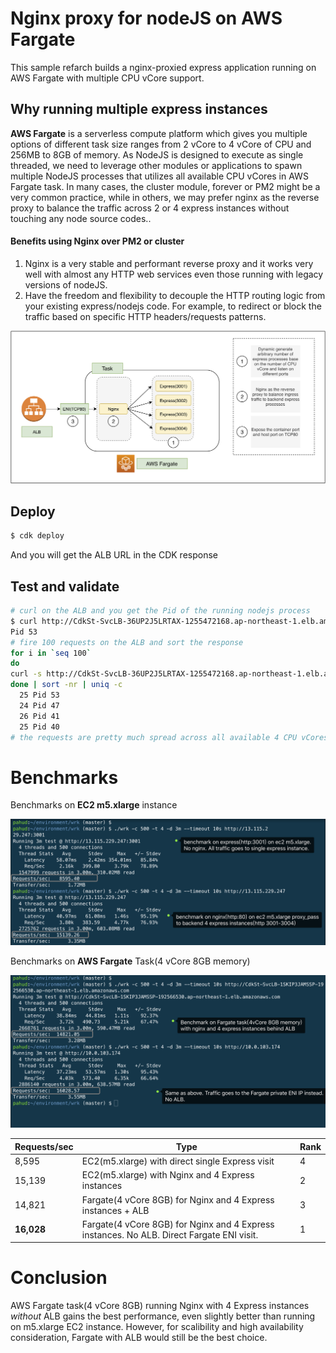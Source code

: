 

# Nginx proxy for nodeJS on AWS Fargate

This sample refarch builds a nginx-proxied express application running on AWS Fargate with multiple CPU vCore support.



## Why running multiple express instances

**AWS Fargate** is a serverless compute platform which gives you multiple options of different task size ranges from 2 vCore to 4 vCore of CPU and 256MB to 8GB of memory. As NodeJS is designed to execute as single threaded, we need to leverage other modules or applications to spawn multiple NodeJS processes that utilizes all available CPU vCores in AWS Fargate task. In many cases, the cluster module, forever or PM2 might be a very common practice, while in others, we may prefer nginx as the reverse proxy to balance the traffic across 2 or 4 express instances without touching any node source codes..

#### Benefits using Nginx over PM2 or cluster

1. Nginx is a very stable and performant reverse proxy and it works very well with almost any HTTP web services even those running with legacy versions of nodeJS.
2. Have the freedom and flexibility to decouple the HTTP routing logic from your existing express/nodejs code. For example, to redirect or block the traffic based on specific HTTP headers/requests patterns.

![](images/nginx-proxy-nodejs.png)



## Deploy

```bash
$ cdk deploy
```

And you will get the ALB URL in the CDK response



## Test and validate

```bash
# curl on the ALB and you get the Pid of the running nodejs process
$ curl http://CdkSt-SvcLB-36UP2J5LRTAX-1255472168.ap-northeast-1.elb.amazonaws.com
Pid 53 
# fire 100 requests on the ALB and sort the response
for i in `seq 100`                                     
do               
curl -s http://CdkSt-SvcLB-36UP2J5LRTAX-1255472168.ap-northeast-1.elb.amazonaws.com
done | sort -nr | uniq -c
  25 Pid 53
  24 Pid 47
  26 Pid 41
  25 Pid 40
# the requests are pretty much spread across all available 4 CPU vCores
```



# Benchmarks

Benchmarks on **EC2 m5.xlarge** instance

![](images/ec2-m5xl-banchmark.png)



Benchmarks on **AWS Fargate** Task(4 vCore 8GB memory)

![](images/fargate-bench-4vcore-8gmem.png)

| Requests/sec | Type                                                         | Rank |
| ------------ | ------------------------------------------------------------ | ---- |
| 8,595        | EC2(m5.xlarge) with direct single Express visit              | 4    |
| 15,139       | EC2(m5.xlarge) with Nginx and 4 Express instances            | 2    |
| 14,821       | Fargate(4 vCore 8GB) for Nginx and 4 Express instances + ALB | 3    |
| **16,028**   | Fargate(4 vCore 8GB) for Nginx and 4 Express instances. No ALB. Direct Fargate ENI visit. | 1    |



# Conclusion

AWS Fargate task(4 vCore 8GB) running Nginx with 4 Express instances *without* ALB gains the best performance, even slightly better than running on m5.xlarge EC2 instance. However, for scalibility and high availability consideration,  Fargate with ALB would still be the best choice.
